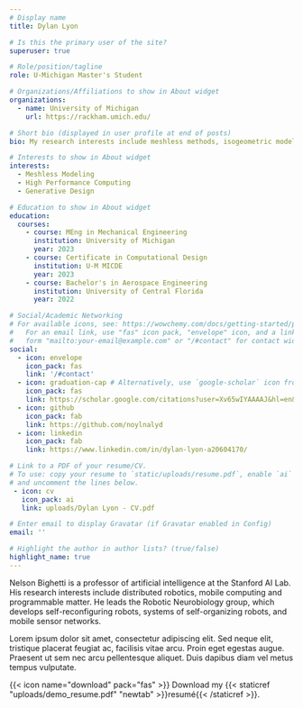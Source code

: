 ```yaml
---
# Display name
title: Dylan Lyon

# Is this the primary user of the site?
superuser: true

# Role/position/tagline
role: U-Michigan Master's Student

# Organizations/Affiliations to show in About widget
organizations:
  - name: University of Michigan
    url: https://rackham.umich.edu/

# Short bio (displayed in user profile at end of posts)
bio: My research interests include meshless methods, isogeometric modeling, and .

# Interests to show in About widget
interests:
  - Meshless Modeling
  - High Performance Computing
  - Generative Design

# Education to show in About widget
education:
  courses:
    - course: MEng in Mechanical Engineering
      institution: University of Michigan
      year: 2023
    - course: Certificate in Computational Design
      institution: U-M MICDE
      year: 2023
    - course: Bachelor's in Aerospace Engineering
      institution: University of Central Florida
      year: 2022

# Social/Academic Networking
# For available icons, see: https://wowchemy.com/docs/getting-started/page-builder/#icons
#   For an email link, use "fas" icon pack, "envelope" icon, and a link in the
#   form "mailto:your-email@example.com" or "/#contact" for contact widget.
social:
  - icon: envelope
    icon_pack: fas
    link: '/#contact'
  - icon: graduation-cap # Alternatively, use `google-scholar` icon from `ai` icon pack
    icon_pack: fas
    link: https://scholar.google.com/citations?user=Xv65wIYAAAAJ&hl=en&authuser=1
  - icon: github
    icon_pack: fab
    link: https://github.com/noylnalyd
  - icon: linkedin
    icon_pack: fab
    link: https://www.linkedin.com/in/dylan-lyon-a20604170/

# Link to a PDF of your resume/CV.
# To use: copy your resume to `static/uploads/resume.pdf`, enable `ai` icons in `params.toml`,
# and uncomment the lines below.
 - icon: cv
   icon_pack: ai
   link: uploads/Dylan Lyon - CV.pdf

# Enter email to display Gravatar (if Gravatar enabled in Config)
email: ''

# Highlight the author in author lists? (true/false)
highlight_name: true
---
```


Nelson Bighetti is a professor of artificial intelligence at the Stanford AI Lab. His research interests include distributed robotics, mobile computing and programmable matter. He leads the Robotic Neurobiology group, which develops self-reconfiguring robots, systems of self-organizing robots, and mobile sensor networks.

Lorem ipsum dolor sit amet, consectetur adipiscing elit. Sed neque elit, tristique placerat feugiat ac, facilisis vitae arcu. Proin eget egestas augue. Praesent ut sem nec arcu pellentesque aliquet. Duis dapibus diam vel metus tempus vulputate.

{{< icon name="download" pack="fas" >}} Download my {{< staticref "uploads/demo_resume.pdf" "newtab" >}}resumé{{< /staticref >}}.

